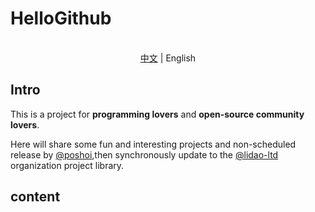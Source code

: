 # HelloGithub

<p align="center">
<br><a href="README.md">中文</a> | English
</p>

## Intro

This is a project for **programming lovers** and **open-source community lovers**. </br>

Here will share some fun and interesting projects and non-scheduled release by [@poshoi](https://github.com/poshoi),then synchronously update to the [@lidao-ltd](https://github.com/lidao-ltd) organization project library. 

## content

